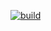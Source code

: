 [![build](https://github.com/HeightsBytes/7110-Robot-Base-2024/actions/workflows/build.yml/badge.svg)](https://github.com/HeightsBytes/7110-Robot-Base-2024/actions/workflows/build.yml)
